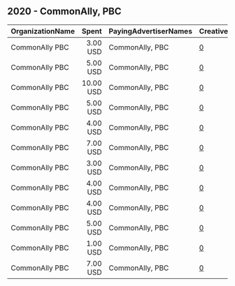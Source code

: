## 2020 - CommonAlly, PBC 
|OrganizationName|Spent|PayingAdvertiserNames|CreativeUrls|Impressions|Genders|AgeBrackets|CountryCodes|BillingAddresses|CandidateBallotInformation|
|:---|---:|:---|:---|---:|:---|:---|:---|:---|:---|
|CommonAlly PBC|3.00 USD|CommonAlly, PBC|[0](https://www.snap.com/political-ads/asset/a93125aa98dca8cfa74de2d3cf60742b5e5bfc2f7581bedc19cabb9c8ed82f3a?mediaType=png)|1,323||17-35|united states|US||
|CommonAlly PBC|5.00 USD|CommonAlly, PBC|[0](https://www.snap.com/political-ads/asset/a93125aa98dca8cfa74de2d3cf60742b5e5bfc2f7581bedc19cabb9c8ed82f3a?mediaType=png)|3,867||17-35|united states|US||
|CommonAlly PBC|10.00 USD|CommonAlly, PBC|[0](https://www.snap.com/political-ads/asset/ee8377ef504d3f2fae65954d7ca0de5001425d54037ad928c30bdff818963d1a?mediaType=png)|7,452||17-35|united states|US||
|CommonAlly PBC|5.00 USD|CommonAlly, PBC|[0](https://www.snap.com/political-ads/asset/53bf874ef2374c2c77205fbeaf62a7a33278b31570a5df35bc28cda0c91d6799?mediaType=png)|2,032||17-35|united states|US||
|CommonAlly PBC|4.00 USD|CommonAlly, PBC|[0](https://www.snap.com/political-ads/asset/0e386e584a06bd7542c42366ab7ffa3e7fd5abbbe5ace909bf93c3563e545493?mediaType=png)|2,323||17-35|united states|US||
|CommonAlly PBC|7.00 USD|CommonAlly, PBC|[0](https://www.snap.com/political-ads/asset/6a9b2d2a76f71db3dccb194f55344c75259df87b80f534a2d5181757081738c4?mediaType=png)|1,750||17-35|united states|US||
|CommonAlly PBC|3.00 USD|CommonAlly, PBC|[0](https://www.snap.com/political-ads/asset/53bf874ef2374c2c77205fbeaf62a7a33278b31570a5df35bc28cda0c91d6799?mediaType=png)|1,165||17-35|united states|US||
|CommonAlly PBC|4.00 USD|CommonAlly, PBC|[0](https://www.snap.com/political-ads/asset/ee8377ef504d3f2fae65954d7ca0de5001425d54037ad928c30bdff818963d1a?mediaType=png)|2,625||17-35|united states|US||
|CommonAlly PBC|4.00 USD|CommonAlly, PBC|[0](https://www.snap.com/political-ads/asset/0e386e584a06bd7542c42366ab7ffa3e7fd5abbbe5ace909bf93c3563e545493?mediaType=png)|1,438||17-35|united states|US||
|CommonAlly PBC|5.00 USD|CommonAlly, PBC|[0](https://www.snap.com/political-ads/asset/d949a8e2f5918c3e643b2c57e7ba5d8bf7052aa7b8cc88c089fce66436897147?mediaType=png)|5,030||17-35|united states|US||
|CommonAlly PBC|1.00 USD|CommonAlly, PBC|[0](https://www.snap.com/political-ads/asset/d949a8e2f5918c3e643b2c57e7ba5d8bf7052aa7b8cc88c089fce66436897147?mediaType=png)|751||17-35|united states|US||
|CommonAlly PBC|7.00 USD|CommonAlly, PBC|[0](https://www.snap.com/political-ads/asset/6a9b2d2a76f71db3dccb194f55344c75259df87b80f534a2d5181757081738c4?mediaType=png)|3,936||17-35|united states|US||
